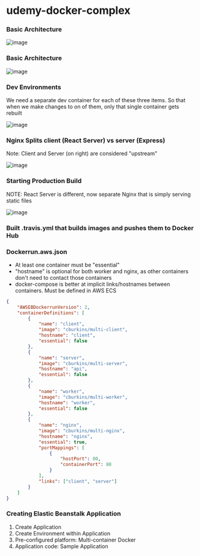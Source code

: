 # udemy-docker-complex

### Basic Architecture

![image](https://user-images.githubusercontent.com/9342308/72189583-3348ad00-33cb-11ea-8e97-6edd3b947911.png)

### Basic Architecture

![image](https://user-images.githubusercontent.com/9342308/72027322-88aa8000-324c-11ea-8fb6-9e8d8186ca71.png)

### Dev Environments

We need a separate dev container for each of these three items. So that when we make changes to on of them, only that single container gets rebuilt

![image](https://user-images.githubusercontent.com/9342308/72027407-e8a12680-324c-11ea-9f24-1ed1bcadcc77.png)

### Nginx Splits client (React Server) vs server (Express)

Note: Client and Server (on right) are considered "upstream"

![image](https://user-images.githubusercontent.com/9342308/72192957-8f183380-33d5-11ea-86dd-eb054c0aceda.png)

### Starting Production Build

NOTE: React Server is different, now separate Nginx that is simply serving static files

![image](https://user-images.githubusercontent.com/9342308/72203509-7857f800-343a-11ea-9acc-6049b8d7e6f7.png)

### Built .travis.yml that builds images and pushes them to Docker Hub

### Dockerrun.aws.json

-   At least one container must be "essential"
-   "hostname" is optional for both worker and nginx, as other containers don't need to contact those containers
-   docker-compose is better at implicit links/hostnames between containers. Must be defined in AWS ECS

```json
{
    "AWSEBDockerrunVersion": 2,
    "containerDefinitions": [
        {
            "name": "client",
            "image": "cburkins/multi-client",
            "hostname": "client",
            "essential": false
        },
        {
            "name": "server",
            "image": "cburkins/multi-server",
            "hostname": "api",
            "essential": false
        },
        {
            "name": "worker",
            "image": "cburkins/multi-worker",
            "hostname": "worker",
            "essential": false
        },
        {
            "name": "nginx",
            "image": "cburkins/multi-nginx",
            "hostname": "nginx",
            "essential": true,
            "portMappings": [
                {
                    "hostPort": 80,
                    "containerPort": 80
                }
            ],
            "links": ["client", "server"]
        }
    ]
}
```

### Creating Elastic Beanstalk Application

1. Create Application
1. Create Environment within Application
1. Pre-configured platform: Multi-container Docker
1. Application code: Sample Application

